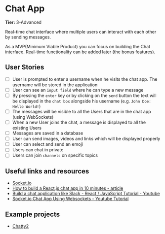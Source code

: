 # Chat App

**Tier:** 3-Advanced

Real-time chat interface where multiple users can interact with each other by sending messages.

As a MVP(Minimum Viable Product) you can focus on building the Chat interface. Real-time functionality can be added later (the bonus features).

## User Stories

-   [ ] User is prompted to enter a username when he visits the chat app. The username will be stored in the application
-   [ ] User can see an `input field` where he can type a new message
-   [ ] By pressing the `enter` key or by clicking on the `send` button the text will be displayed in the `chat box` alongside his username (e.g. `John Doe: Hello World!`)
-   [ ] The messages will be visible to all the Users that are in the chat app (using WebSockets)
-   [ ] When a new User joins the chat, a message is displayed to all the existing Users
-   [ ] Messages are saved in a database
-   [ ] User can send images, videos and links which will be displayed properly
-   [ ] User can select and send an emoji
-   [ ] Users can chat in private
-   [ ] Users can join `channels` on specific topics

## Useful links and resources

-   [Socket.io](https://socket.io)
-   [How to build a React.js chat app in 10 minutes - article](https://medium.freecodecamp.org/how-to-build-a-react-js-chat-app-in-10-minutes-c9233794642b)
-   [Build a chat application like Slack - React / JavaScript Tutorial - Youtube](https://www.youtube.com/watch?v=a-JKj7m2LIo)
-   [Socket.io Chat App Using Websockets - Youtube Tutorial](https://www.youtube.com/watch?v=tHbCkikFfDE)

## Example projects

-   [Chatty2](https://web-chatty.herokuapp.com/)
